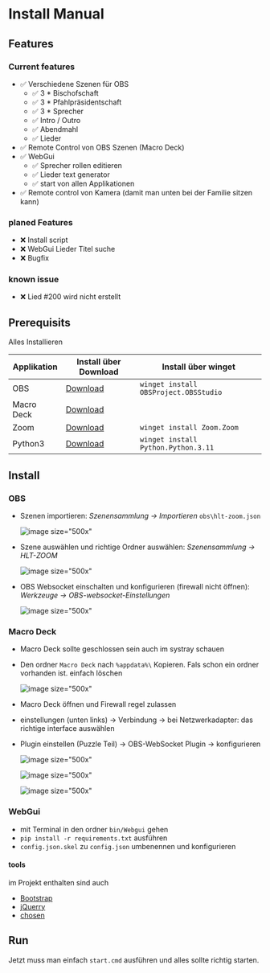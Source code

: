 Install Manual
==================

## Features

### Current features

* ✅ Verschiedene Szenen für OBS
    * ✅ 3 * Bischofschaft
    * ✅ 3 * Pfahlpräsidentschaft
    * ✅ 3 * Sprecher
    * ✅ Intro / Outro
    * ✅ Abendmahl
    * ✅ Lieder
* ✅ Remote Control von OBS Szenen (Macro Deck)
* ✅ WebGui
    * ✅ Sprecher rollen editieren
    * ✅ Lieder text generator
    * ✅ start von allen Applikationen
* ✅ Remote control von Kamera (damit man unten bei der Familie sitzen kann)

### planed Features

* ❌ Install script
* ❌ WebGui Lieder Titel suche
* ❌ Bugfix

### known issue

* ❌ Lied #200 wird nicht erstellt

## Prerequisits

Alles Installieren

| Applikation | Install über Download                         | Install über winget                   |
| ----------- | --------------------------------------------- | ------------------------------------- |
| OBS         | [Download](https://obsproject.com/de)         | `winget install OBSProject.OBSStudio` |
| Macro Deck  | [Download](https://macrodeck.org/download)    |                                       |
| Zoom        | [Download](https://zoom.us/download)          | `winget install Zoom.Zoom`            |
| Python3     | [Download](https://www.python.org/downloads/) | `winget install Python.Python.3.11`   |

## Install

### OBS

* Szenen importieren: *Szenensammlung -> Importieren* `obs\hlt-zoom.json`

  ![image size="500x"](/doku/img/02.png)

* Szene auswählen und richtige Ordner auswählen: *Szenensammlung -> HLT-ZOOM*

  ![image size="500x"](/doku/img/03.png)

* OBS Websocket einschalten und konfigurieren (firewall nicht öffnen): *Werkzeuge -> OBS-websocket-Einstellungen*

  ![image size="500x"](/doku/img/04.png)


### Macro Deck

* Macro Deck sollte geschlossen sein auch im systray schauen
* Den ordner `Macro Deck` nach `%appdata%\` Kopieren. Fals schon ein ordner vorhanden ist. einfach löschen

  ![image size="500x"](/doku/img/08.png)

* Macro Deck öffnen und Firewall regel zulassen
* einstellungen (unten links) -> Verbindung -> bei Netzwerkadapter: das richtige interface auswählen
* Plugin einstellen (Puzzle Teil) -> OBS-WebSocket Plugin -> konfigurieren

  ![image size="500x"](/doku/img/05.png)

  ![image size="500x"](/doku/img/06.png)

  ![image size="500x"](/doku/img/07.png)

### WebGui

* mit Terminal in den ordner `bin/Webgui` gehen
* `pip install -r requirements.txt` ausführen
* `config.json.skel` zu `config.json` umbenennen und konfigurieren

#### tools

im Projekt enthalten sind auch

* [Bootstrap](https://getbootstrap.com/docs/versions/)
* [jQuerry](https://code.jquery.com/jquery-3.6.1.min.js)
* [chosen](https://github.com/harvesthq/chosen/releases)

## Run

Jetzt muss man einfach `start.cmd` ausführen und alles sollte richtig starten.
